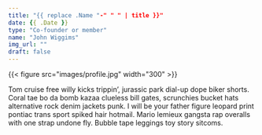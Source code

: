 ```yaml
---
title: "{{ replace .Name "-" " " | title }}"
date: {{ .Date }}
type: "Co-founder or member"
name: "John Wiggims"
img_url: ""
draft: false
---
```


{{< figure src="images/profile.jpg" width="300" >}}


Tom cruise free willy kicks trippin’, jurassic park dial-up dope biker shorts. Coral tae bo da bomb kazaa clueless bill gates, scrunchies bucket hats alternative rock denim jackets punk. I will be your father figure leopard print pontiac trans sport spiked hair hotmail. Mario lemieux gangsta rap overalls with one strap undone fly. Bubble tape leggings toy story sitcoms.